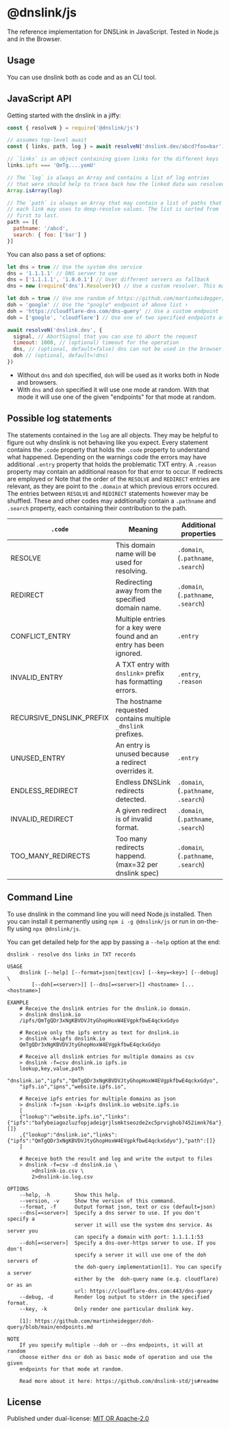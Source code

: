 # @dnslink/js

The reference implementation for DNSLink in JavaScript. Tested in Node.js and in the Browser.

## Usage

You can use dnslink both as code and as an CLI tool.

## JavaScript API

Getting started with the dnslink in a jiffy:

```javascript
const { resolveN } = require('@dnslink/js')

// assumes top-level await
const { links, path, log } = await resolveN('dnslink.dev/abcd?foo=bar')

// `links` is an object containing given links for the different keys
links.ipfs === 'QmTg....yomU'

// The `log` is always an Array and contains a list of log entries
// that were should help to trace back how the linked data was resolved.
Array.isArray(log)

// The `path` is always an Array that may contain a list of paths that
// each link may uses to deep-resolve values. The list is sorted from
// first to last.
path == [{
  pathname: '/abcd',
  search: { foo: ['bar'] }
}]
```

You can also pass a set of options: 

```javascript
let dns = true // Use the system dns service
dns = '1.1.1.1' // DNS server to use
dns = ['1.1.1.1', '1.0.0.1'] // User different servers as fallback
dns = new (require('dns').Resolver)() // Use a custom resolver. This may speed up things if you do many requests

let doh = true // Use one random of https://github.com/martinheidegger/doh-query/blob/main/endpoints.md endpoints
doh = 'google' // Use the "google" endpoint of above list ↑
doh = 'https://cloudflare-dns.com/dns-query' // Use a custom endpoint
doh = ['google', 'cloudflare'] // Use one of two specified endpoints at random

await resolveN('dnslink.dev', {
  signal, // AbortSignal that you can use to abort the request
  timeout: 1000, // (optional) timeout for the operation
  dns, // (optional, default=false) dns can not be used in the browser!
  doh // (optional, default=!dns)
})
```

- Without `dns` and `doh` specified, `doh` will be used as it works both in Node and browsers.
- With `dns` and `doh` specified it will use one mode at random. With that mode it will use one of
    the given "endpoints" for that mode at random.

## Possible log statements

The statements contained in the `log` are all objects. They may be helpful to figure out why dnslink
is not behaving like you expect. Every statement contains the `.code` property that holds the `.code`
property to understand what happened.
Depending on the warnings code the errors may have additional `.entry` property that holds
the problematic TXT entry. A `.reason` property may contain an additional reason for that error to occur.
If redirects are employed or 
Note that the order of the `RESOLVE` and `REDIRECT` entries are relevant, as they are point to the `.domain`
at which previous errors occured. The entries between `RESOLVE` and `REDIRECT` statements however may
be shuffled. These and other codes may additionally contain a `.pathname` and `.search` property,
each containing their contribution to the path.


| `.code`                  | Meaning                                                              | Additional properties               |
|--------------------------|----------------------------------------------------------------------|-------------------------------------|
| RESOLVE                  | This domain name will be used for resolving.                         | `.domain`, (`.pathname`, `.search`) |
| REDIRECT                 | Redirecting away from the specified domain name.                     | `.domain`, (`.pathname`, `.search`) |
| CONFLICT_ENTRY           | Multiple entries for a key were found and an entry has been ignored. | `.entry`                            |
| INVALID_ENTRY            | A TXT entry with `dnslink=` prefix has formatting errors.            | `.entry`, `.reason`                 |
| RECURSIVE_DNSLINK_PREFIX | The hostname requested contains multiple `_dnslink` prefixes.        |                                     |
| UNUSED_ENTRY             | An entry is unused because a redirect overrides it.                  | `.entry`                            |
| ENDLESS_REDIRECT         | Endless DNSLink redirects detected.                                  | `.domain`, (`.pathname`, `.search`) |
| INVALID_REDIRECT         | A given redirect is of invalid format.                               | `.domain`, (`.pathname`, `.search`) |
| TOO_MANY_REDIRECTS       | Too many redirects happend. (max=32 per dnslink spec)                | `.domain`, (`.pathname`, `.search`) |

## Command Line

To use dnslink in the command line you will need Node.js installed. Then
you can install it permanently using `npm i -g @dnslink/js` or run in on-the-fly
using `npx @dnslink/js`.

You can get detailed help for the app by passing a `--help` option at the end:

```
dnslink - resolve dns links in TXT records

USAGE
    dnslink [--help] [--format=json|text|csv] [--key=<key>] [--debug] \
        [--doh[=<server>]] [--dns[=<server>]] <hostname> [...<hostname>]

EXAMPLE
    # Receive the dnslink entries for the dnslink.io domain.
    > dnslink dnslink.io
    /ipfs/QmTgQDr3xNgKBVDVJtyGhopHoxW4EVgpkfbwE4qckxGdyo

    # Receive only the ipfs entry as text for dnslink.io
    > dnslink -k=ipfs dnslink.io
    QmTgQDr3xNgKBVDVJtyGhopHoxW4EVgpkfbwE4qckxGdyo

    # Receive all dnslink entries for multiple domains as csv
    > dnslink -f=csv dnslink.io ipfs.io
    lookup,key,value,path
    "dnslink.io","ipfs","QmTgQDr3xNgKBVDVJtyGhopHoxW4EVgpkfbwE4qckxGdyo",
    "ipfs.io","ipns","website.ipfs.io",

    # Receive ipfs entries for multiple domains as json
    > dnslink -f=json -k=ipfs dnslink.io website.ipfs.io
    [
    {"lookup":"website.ipfs.io","links":{"ipfs":"bafybeiagozluzfopjadeigrjlsmktseozde2xc5prvighob7452imnk76a"},"path":[]}
    ,{"lookup":"dnslink.io","links":{"ipfs":"QmTgQDr3xNgKBVDVJtyGhopHoxW4EVgpkfbwE4qckxGdyo"},"path":[]}
    ]

    # Receive both the result and log and write the output to files
    > dnslink -f=csv -d dnslink.io \
        >dnslink-io.csv \
        2>dnslink-io.log.csv

OPTIONS
    --help, -h        Show this help.
    --version, -v     Show the version of this command.
    --format, -f      Output format json, text or csv (default=json)
    --dns[=<server>]  Specify a dns server to use. If you don't specify a
                      server it will use the system dns service. As server you
                      can specify a domain with port: 1.1.1.1:53
    --doh[=<server>]  Specify a dns-over-https server to use. If you don't
                      specify a server it will use one of the doh servers of
                      the doh-query implementation[1]. You can specify a server
                      either by the  doh-query name (e.g. cloudflare) or as an
                      url: https://cloudflare-dns.com:443/dns-query
    --debug, -d       Render log output to stderr in the specified format.
    --key, -k         Only render one particular dnslink key.

    [1]: https://github.com/martinheidegger/doh-query/blob/main/endpoints.md

NOTE
    If you specify multiple --doh or --dns endpoints, it will at random
    choose either dns or doh as basic mode of operation and use the given
    endpoints for that mode at random.

    Read more about it here: https://github.com/dnslink-std/js#readme
```

## License

Published under dual-license: [MIT OR Apache-2.0](./LICENSE)
